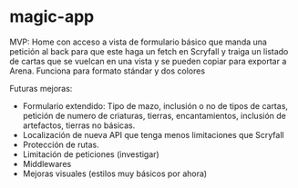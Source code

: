 # magic-app

MVP: Home con acceso a vista de formulario básico que manda una petición al back para que este haga un fetch en Scryfall y traiga un listado de cartas que se vuelcan en una vista y se pueden copiar para exportar a Arena. Funciona para formato stándar y dos colores

Futuras mejoras:

- Formulario extendido: Tipo de mazo, inclusión o no de tipos de cartas, petición de numero de criaturas, tierras, encantamientos, inclusión de artefactos, tierras no básicas.
- Localización de nueva API que tenga menos limitaciones que Scryfall
- Protección de rutas.
- Limitación de peticiones (investigar)
- Middlewares
- Mejoras visuales (estilos muy básicos por ahora)
